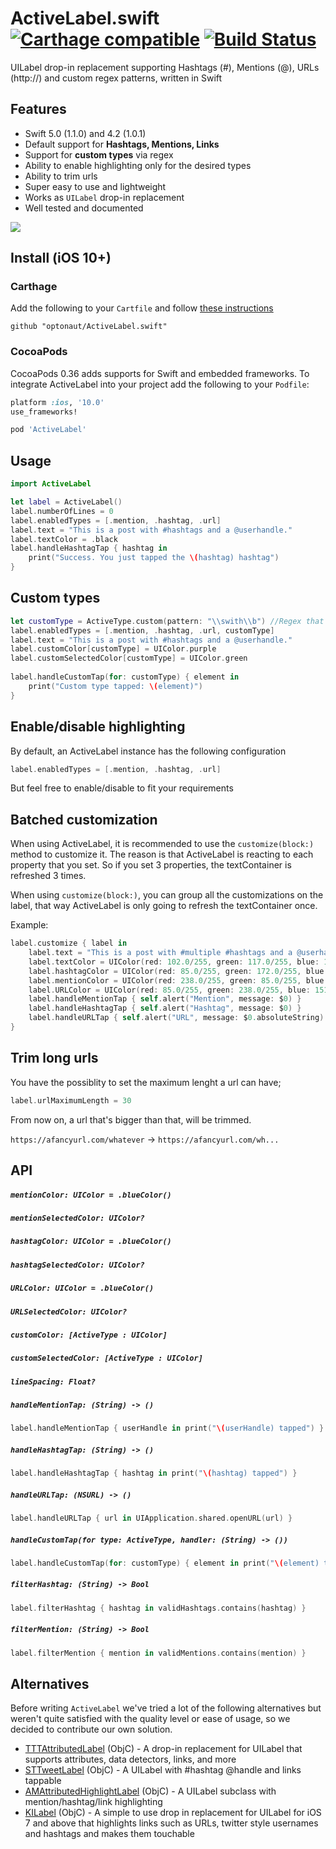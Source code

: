 # ActiveLabel.swift [![Carthage compatible](https://img.shields.io/badge/Carthage-compatible-4BC51D.svg?style=flat)](https://github.com/Carthage/Carthage) [![Build Status](https://travis-ci.org/optonaut/ActiveLabel.swift.svg)](https://travis-ci.org/optonaut/ActiveLabel.swift)

UILabel drop-in replacement supporting Hashtags (#), Mentions (@), URLs (http://) and custom regex patterns, written in Swift

## Features

* Swift 5.0 (1.1.0) and 4.2 (1.0.1)
* Default support for **Hashtags, Mentions, Links**
* Support for **custom types** via regex
* Ability to enable highlighting only for the desired types
* Ability to trim urls
* Super easy to use and lightweight
* Works as `UILabel` drop-in replacement
* Well tested and documented

![](ActiveLabelDemo/demo.gif)


## Install (iOS 10+)

### Carthage

Add the following to your `Cartfile` and follow [these instructions](https://github.com/Carthage/Carthage#adding-frameworks-to-an-application)

```
github "optonaut/ActiveLabel.swift"
```

### CocoaPods

CocoaPods 0.36 adds supports for Swift and embedded frameworks. To integrate ActiveLabel into your project add the following to your `Podfile`:

```ruby
platform :ios, '10.0'
use_frameworks!

pod 'ActiveLabel'
```

## Usage

```swift
import ActiveLabel

let label = ActiveLabel()
label.numberOfLines = 0
label.enabledTypes = [.mention, .hashtag, .url]
label.text = "This is a post with #hashtags and a @userhandle."
label.textColor = .black
label.handleHashtagTap { hashtag in
    print("Success. You just tapped the \(hashtag) hashtag")
}
```

## Custom types

```swift
let customType = ActiveType.custom(pattern: "\\swith\\b") //Regex that looks for "with"
label.enabledTypes = [.mention, .hashtag, .url, customType]
label.text = "This is a post with #hashtags and a @userhandle."
label.customColor[customType] = UIColor.purple
label.customSelectedColor[customType] = UIColor.green
    
label.handleCustomTap(for: customType) { element in 
    print("Custom type tapped: \(element)") 
}
```

## Enable/disable highlighting

By default, an ActiveLabel instance has the following configuration

```swift
label.enabledTypes = [.mention, .hashtag, .url]
```

But feel free to enable/disable to fit your requirements


## Batched customization

When using ActiveLabel, it is recommended to use the `customize(block:)` method to customize it. The reason is that ActiveLabel is reacting to each property that you set. So if you set 3 properties, the textContainer is refreshed 3 times.

When using `customize(block:)`, you can group all the customizations on the label, that way ActiveLabel is only going to refresh the textContainer once.

Example:

```swift
label.customize { label in
    label.text = "This is a post with #multiple #hashtags and a @userhandle."
    label.textColor = UIColor(red: 102.0/255, green: 117.0/255, blue: 127.0/255, alpha: 1)
    label.hashtagColor = UIColor(red: 85.0/255, green: 172.0/255, blue: 238.0/255, alpha: 1)
    label.mentionColor = UIColor(red: 238.0/255, green: 85.0/255, blue: 96.0/255, alpha: 1)
    label.URLColor = UIColor(red: 85.0/255, green: 238.0/255, blue: 151.0/255, alpha: 1)
    label.handleMentionTap { self.alert("Mention", message: $0) }
    label.handleHashtagTap { self.alert("Hashtag", message: $0) }
    label.handleURLTap { self.alert("URL", message: $0.absoluteString) }
}
```

## Trim long urls

You have the possiblity to set the maximum lenght a url can have;

```swift
label.urlMaximumLength = 30
```

From now on, a url that's bigger than that, will be trimmed.

`https://afancyurl.com/whatever` -> `https://afancyurl.com/wh...`

## API

##### `mentionColor: UIColor = .blueColor()`
##### `mentionSelectedColor: UIColor?`
##### `hashtagColor: UIColor = .blueColor()`
##### `hashtagSelectedColor: UIColor?`
##### `URLColor: UIColor = .blueColor()`
##### `URLSelectedColor: UIColor?`
##### `customColor: [ActiveType : UIColor]`
##### `customSelectedColor: [ActiveType : UIColor]`
##### `lineSpacing: Float?`

##### `handleMentionTap: (String) -> ()`

```swift
label.handleMentionTap { userHandle in print("\(userHandle) tapped") }
```

##### `handleHashtagTap: (String) -> ()`

```swift
label.handleHashtagTap { hashtag in print("\(hashtag) tapped") }
```

##### `handleURLTap: (NSURL) -> ()`

```swift
label.handleURLTap { url in UIApplication.shared.openURL(url) }
```

##### `handleCustomTap(for type: ActiveType, handler: (String) -> ())`

```swift
label.handleCustomTap(for: customType) { element in print("\(element) tapped") }
```

##### `filterHashtag: (String) -> Bool`

```swift
label.filterHashtag { hashtag in validHashtags.contains(hashtag) }
```

##### `filterMention: (String) -> Bool`

```swift
label.filterMention { mention in validMentions.contains(mention) }
```

## Alternatives

Before writing `ActiveLabel` we've tried a lot of the following alternatives but weren't quite satisfied with the quality level or ease of usage, so we decided to contribute our own solution.

* [TTTAttributedLabel](https://github.com/TTTAttributedLabel/TTTAttributedLabel) (ObjC) - A drop-in replacement for UILabel that supports attributes, data detectors, links, and more
* [STTweetLabel](https://github.com/SebastienThiebaud/STTweetLabel) (ObjC) - A UILabel with #hashtag @handle and links tappable
* [AMAttributedHighlightLabel](https://github.com/rootd/AMAttributedHighlightLabel) (ObjC) - A UILabel subclass with mention/hashtag/link highlighting
* [KILabel](https://github.com/Krelborn/KILabel) (ObjC) - A simple to use drop in replacement for UILabel for iOS 7 and above that highlights links such as URLs, twitter style usernames and hashtags and makes them touchable
